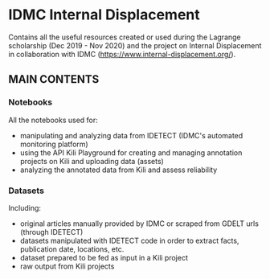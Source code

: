 # IDMC Internal Displacement

Contains all the useful resources created or used during the Lagrange scholarship (Dec 2019 - Nov 2020) and the project on Internal Displacement in collaboration with IDMC (https://www.internal-displacement.org/).

## MAIN CONTENTS

### Notebooks
All the notebooks used for:
- manipulating and analyzing data from IDETECT (IDMC's automated monitoring platform)
- using the API Kili Playground for creating and managing annotation projects on Kili and uploading data (assets)
- analyzing the annotated data from Kili and assess reliability   

### Datasets
Including:
- original articles manually provided by IDMC or scraped from GDELT urls (through IDETECT)
- datasets manipulated with IDETECT code in order to extract facts, publication date, locations, etc.
- dataset prepared to be fed as input in a Kili project
- raw output from Kili projects 






